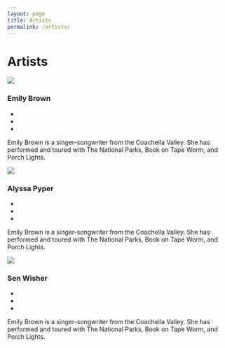 ```yaml
---
layout: page
title: Artists
permalink: /artists/
---
```

<h1 class="h1">Artists</h1>

<div class="row">
  	<div class="columns four">
  		<div class="artist">
			<img class="artist-photo" src="{{ "images/artist-photos/emily-brown.png" | relative_url }}">
			<h3 class="h3 artist-name">Emily Brown</h3>
			<ul class="social-links inline-list">
				<li><a class="fa fa-instagram" href="http://www.instagram.com/emilybrownmusic"></a></li>
				<li><a class="fa fa-facebook" href="http://www.instagram.com/emilybrownmusic"></a></li>
				<li><a class="fa fa-twitter" href="http://www.instagram.com/emilybrownmusic"></a></li>
			</ul>
			<div class="bio">
				<p class="small">Emily Brown is a singer-songwriter from the Coachella Valley. She has performed and toured with The National Parks, Book on Tape Worm, and Porch Lights.</p>
			</div>
		</div>
      	</div>
      	<div class="columns four">
  		<div class="artist">
			<img class="artist-photo" src="{{ "images/artist-photos/alyssa-pyper.png" | relative_url }}">
			<h3 class="h3 artist-name">Alyssa Pyper</h3>
			<ul class="social-links inline-list">
				<li><a class="fa fa-instagram" href="http://www.instagram.com/emilybrownmusic"></a></li>
				<li><a class="fa fa-facebook" href="http://www.instagram.com/emilybrownmusic"></a></li>
				<li><a class="fa fa-twitter" href="http://www.instagram.com/emilybrownmusic"></a></li>
			</ul>
			<div class="bio">
				<p class="small">Emily Brown is a singer-songwriter from the Coachella Valley. She has performed and toured with The National Parks, Book on Tape Worm, and Porch Lights.</p>
			</div>
		</div>
      	</div>
      	<div class="columns four">
  		<div class="artist">
			<img class="artist-photo" src="{{ "images/artist-photos/ben-swisher.png" | relative_url }}">
			<h3 class="h3 artist-name">Sen Wisher</h3>
			<ul class="social-links inline-list">
				<li><a class="fa fa-instagram" href="http://www.instagram.com/senwisher"></a></li>
				<li><a class="fa fa-facebook" href="http://www.instagram.com/senwisher"></a></li>
				<li><a class="fa fa-twitter" href="http://www.instagram.com/senwisher"></a></li>
			</ul>
			<div class="bio">
				<p class="small">Emily Brown is a singer-songwriter from the Coachella Valley. She has performed and toured with The National Parks, Book on Tape Worm, and Porch Lights.</p>
			</div>
		</div>
      	</div>
</div>
